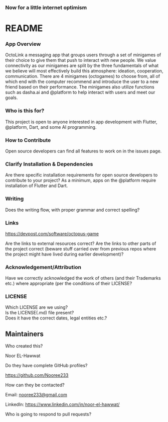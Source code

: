 ### Now for a little internet optimism

# README

### App Overview
OctoLink a messaging app that groups users through a set of minigames of their choice to give them that push to interact with new people. We value connectivity as our minigames are split by the three fundamentals of what we believe will most effectively build this atmosphere: ideation, cooperation, communication. There are 4 minigames (octogames) to choose from, all of which end with the computer recommend and introduce the user to a new friend based on their performance. The minigames also utilize functions such as dasha.ai and @platform to help interact with users and meet our goals.

### Who is this for?
This project is open to anyone interested in app development with Flutter, @platform, Dart, and some AI programming.

### How to Contribute
Open source developers can find all features to work on in the issues page.

### Clarify Installation & Dependencies
Are there specific installation requirements for open source developers to contribute to your project? As a minimum, apps on the @platform require installation of Flutter and Dart. 

### Writing

Does the writing flow, with proper grammar and correct spelling?

### Links

https://devpost.com/software/octopus-game

Are the links to external resources correct?
Are the links to other parts of the project correct
(beware stuff carried over from previous repos where the
project might have lived during earlier development)?


### Acknowledgement/Attribution

Have we correctly acknowledged the work of others (and their Trademarks etc.)
where appropriate (per the conditions of their LICENSE?

### LICENSE

Which LICENSE are we using?  
Is the LICENSE(.md) file present?  
Does it have the correct dates, legal entities etc.?

## Maintainers

Who created this? 

Noor EL-Hawwat

Do they have complete GitHub profiles?  

https://github.com/Nooree233

How can they be contacted?  

Email: nooree233@gmail.com

LinkedIn: https://www.linkedin.com/in/noor-el-hawwat/

Who is going to respond to pull requests?  
